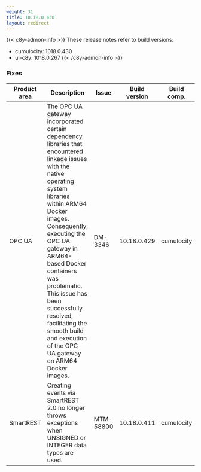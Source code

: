 ```yaml
---
weight: 31
title: 10.18.0.430
layout: redirect
---
```


{{< c8y-admon-info >}}
These release notes refer to build versions:
- cumulocity: 1018.0.430
- ui-c8y: 1018.0.267
{{< /c8y-admon-info >}}


### Fixes

<table>
<colgroup>
<col style="width: 15%;">
<col style="width:50%;">
<col style="width: 10%;">
<col style="width: 12%;">
<col style="width: 13%;">
</colgroup>
<thead><tr>
<th>
Product area</th>
<th>
Description</th>
<th>
Issue</th>
<th>
Build version</th>
<th>Build comp.</th>
</tr>
</thead><tbody>

<tr>
<td>OPC UA</td>
<td>The OPC UA gateway incorporated certain dependency libraries that encountered linkage issues with the native operating system libraries within ARM64 Docker images. Consequently, executing the OPC UA gateway in ARM64-based Docker containers was problematic. This issue has been successfully resolved, facilitating the smooth build and execution of the OPC UA gateway on ARM64 Docker images.</td>
<td>DM-3346</td>
<td>10.18.0.429</td>
<td>cumulocity</td>
</tr>

<tr>
<td>SmartREST</td>
<td>Creating events via SmartREST 2.0 no longer throws exceptions when UNSIGNED or INTEGER data types are used.</td>
<td>MTM-58800</td>
<td>10.18.0.411</td>
<td>cumulocity</td>
</tr>

</tbody></table>
